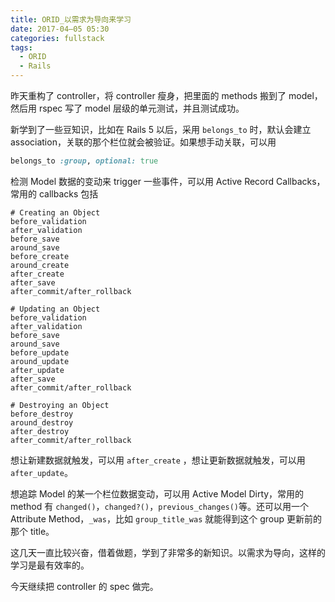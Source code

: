 ```yaml
---
title: ORID_以需求为导向来学习
date: 2017-04–05 05:30
categories: fullstack
tags:
  - ORID
  - Rails 
---
```


昨天重构了 controller，将 controller 瘦身，把里面的 methods 搬到了 model，然后用 rspec 写了 model 层级的单元测试，并且测试成功。

新学到了一些豆知识，比如在 Rails 5 以后，采用 `belongs_to` 时，默认会建立 association，关联的那个栏位就会被验证。如果想手动关联，可以用

```ruby
belongs_to :group, optional: true
```

检测 Model 数据的变动来 trigger 一些事件，可以用 Active Record Callbacks，常用的 callbacks 包括

```
# Creating an Object
before_validation
after_validation
before_save
around_save
before_create
around_create
after_create
after_save
after_commit/after_rollback

# Updating an Object
before_validation
after_validation
before_save
around_save
before_update
around_update
after_update
after_save
after_commit/after_rollback

# Destroying an Object
before_destroy
around_destroy
after_destroy
after_commit/after_rollback
```

想让新建数据就触发，可以用 `after_create` ，想让更新数据就触发，可以用 `after_update`。

想追踪 Model 的某一个栏位数据变动，可以用 Active Model Dirty，常用的 method 有 `changed()`，`changed?()`，`previous_changes()`等。还可以用一个 Attribute Method，`_was`，比如 `group_title_was` 就能得到这个 group 更新前的那个 title。

这几天一直比较兴奋，借着做题，学到了非常多的新知识。以需求为导向，这样的学习是最有效率的。

今天继续把 controller 的 spec 做完。